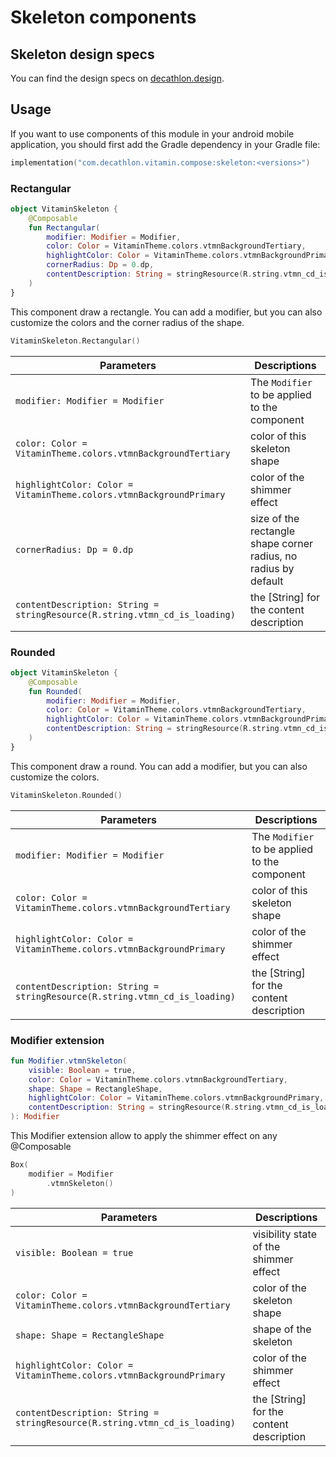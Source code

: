 # Skeleton components

## Skeleton design specs

You can find the design specs on [decathlon.design](https://www.decathlon.design/).

## Usage

If you want to use components of this module in your android mobile application, you should
first add the Gradle dependency in your Gradle file:

```kotlin
implementation("com.decathlon.vitamin.compose:skeleton:<versions>")
```

### Rectangular


```kotlin
object VitaminSkeleton {
    @Composable
    fun Rectangular(
        modifier: Modifier = Modifier,
        color: Color = VitaminTheme.colors.vtmnBackgroundTertiary,
        highlightColor: Color = VitaminTheme.colors.vtmnBackgroundPrimary,
        cornerRadius: Dp = 0.dp,
        contentDescription: String = stringResource(R.string.vtmn_cd_is_loading)
    )
}
```

This component draw a rectangle. You can add a modifier, but you can also customize the colors and the corner radius of the shape.

```kotlin
VitaminSkeleton.Rectangular()
```

Parameters | Descriptions
-- | --
`modifier: Modifier = Modifier` | The `Modifier` to be applied to the component
`color: Color = VitaminTheme.colors.vtmnBackgroundTertiary` | color of this skeleton shape
`highlightColor: Color = VitaminTheme.colors.vtmnBackgroundPrimary` | color of the shimmer effect
`cornerRadius: Dp = 0.dp` | size of the rectangle shape corner radius, no radius by default
`contentDescription: String = stringResource(R.string.vtmn_cd_is_loading)` | the [String] for the content description

### Rounded

```kotlin
object VitaminSkeleton {
    @Composable
    fun Rounded(
        modifier: Modifier = Modifier,
        color: Color = VitaminTheme.colors.vtmnBackgroundTertiary,
        highlightColor: Color = VitaminTheme.colors.vtmnBackgroundPrimary,
        contentDescription: String = stringResource(R.string.vtmn_cd_is_loading)
    )
}
```

This component draw a round. You can add a modifier, but you can also customize the colors.

```kotlin
VitaminSkeleton.Rounded()
```

Parameters | Descriptions
-- | --
`modifier: Modifier = Modifier` | The `Modifier` to be applied to the component
`color: Color = VitaminTheme.colors.vtmnBackgroundTertiary` | color of this skeleton shape
`highlightColor: Color = VitaminTheme.colors.vtmnBackgroundPrimary` | color of the shimmer effect
`contentDescription: String = stringResource(R.string.vtmn_cd_is_loading)` | the [String] for the content description

### Modifier extension

```kotlin
fun Modifier.vtmnSkeleton(
    visible: Boolean = true,
    color: Color = VitaminTheme.colors.vtmnBackgroundTertiary,
    shape: Shape = RectangleShape,
    highlightColor: Color = VitaminTheme.colors.vtmnBackgroundPrimary,
    contentDescription: String = stringResource(R.string.vtmn_cd_is_loading)
): Modifier
```

This Modifier extension allow to apply the shimmer effect on any @Composable

```kotlin
Box(
    modifier = Modifier
        .vtmnSkeleton()
)
```

Parameters | Descriptions
-- | --
`visible: Boolean = true` | visibility state of the shimmer effect
`color: Color = VitaminTheme.colors.vtmnBackgroundTertiary` | color of the skeleton shape
`shape: Shape = RectangleShape` | shape of the skeleton
`highlightColor: Color = VitaminTheme.colors.vtmnBackgroundPrimary` | color of the shimmer effect
`contentDescription: String = stringResource(R.string.vtmn_cd_is_loading)` | the [String] for the content description